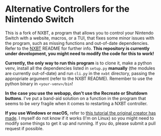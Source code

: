 # Alternative Controllers for the Nintendo Switch

This is a fork of NXBT, a program that allows you to control your Nintendo Switch with a website, macros, or a TUI, that fixes some minor issues with the program, such as missing functions and out-of-date dependencies. Refer to the [NXBT](https://github.com/Brikwerk/nxbt/blob/master/README.md) README for further info. **This repository is currently under development, you might need to modify the code for this to work!**

**Currently, the only way to run this program** is to clone it, make a python venv, install all the dependencies listed in `setup.py` **manually** (the modules are currently out-of-date) and run `cli.py` in the `nxbt` directory, passing the appropriate argument (refer to the NXBT README). Remember to use the python binary in `<your-venv>/bin`!

**In the case you use the webapp, don't use the Recreate or Shutdown buttons**. I've put a band-aid solution on a function in the program that seems to be *very* fragile when it comes to restarting a NXBT controller.

**If you use Windows or macOS,** refer to [this tutorial the original creator has made](https://github.com/Brikwerk/nxbt/blob/master/docs/Windows-and-macOS-Installation.md). I myself do not know if it works (I'm on Linux) so you might need to modify some things to get it up and running. If you do, please submit a pull request if possible.
